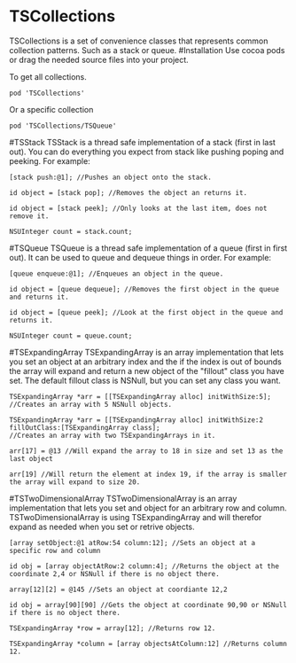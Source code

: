 TSCollections
=============
TSCollections is a set of convenience classes that represents common collection patterns. Such as a stack or queue. 
#Installation
Use cocoa pods or drag the needed source files into your project. 

To get all collections.
```objc
pod 'TSCollections'
```
Or a specific collection
```objc
pod 'TSCollections/TSQueue'
```

#TSStack
TSStack is a thread safe implementation of a stack (first in last out). You can do everything you expect from stack like pushing poping and peeking. For example:

```objc
[stack push:@1]; //Pushes an object onto the stack.

id object = [stack pop]; //Removes the object an returns it.

id object = [stack peek]; //Only looks at the last item, does not remove it.

NSUInteger count = stack.count;
```

#TSQueue
TSQueue is a thread safe implementation of a queue (first in first out). It can be used to queue and dequeue things in order. For example:

```objc
[queue enqueue:@1]; //Enqueues an object in the queue.

id object = [queue dequeue]; //Removes the first object in the queue and returns it.

id object = [queue peek]; //Look at the first object in the queue and returns it.

NSUInteger count = queue.count;
```

#TSExpandingArray
TSExpandingArray is an array implementation that lets you set an object at an arbitrary index and the if the index is out of bounds the array will expand and return a new object of the "fillout" class you have set. The default fillout class is NSNull, but you can set any class you want.

```objc
TSExpandingArray *arr = [[TSExpandingArray alloc] initWithSize:5]; //Creates an array with 5 NSNull objects.

TSExpandingArray *arr = [[TSExpandingArray alloc] initWithSize:2 fillOutClass:[TSExpandingArray class];
//Creates an array with two TSExpandingArrays in it.

arr[17] = @13 //Will expand the array to 18 in size and set 13 as the last object

arr[19] //Will return the element at index 19, if the array is smaller the array will expand to size 20.
```

#TSTwoDimensionalArray
TSTwoDimensionalArray is an array implementation that lets you set and object for an arbitrary row and column. TSTwoDimensionalArray is using TSExpandingArray and will therefor expand as needed when you set or retrive objects.

```objc
[array setObject:@1 atRow:54 column:12]; //Sets an object at a specific row and column

id obj = [array objectAtRow:2 column:4]; //Returns the object at the coordinate 2,4 or NSNull if there is no object there.

array[12][2] = @145 //Sets an object at coordiante 12,2

id obj = array[90][90] //Gets the object at coordinate 90,90 or NSNull if there is no object there.

TSExpandingArray *row = array[12]; //Returns row 12.

TSExpandingArray *column = [array objectsAtColumn:12] //Returns column 12.

```
